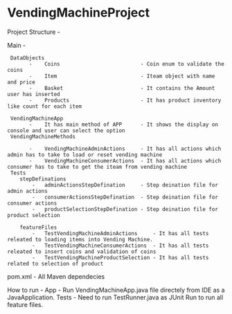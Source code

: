 # VendingMachineProject

Project Structure -

Main - 

     DataObjects
	       -	Coins                          - Coin enum to validate the coins
		   -	Item                           - Iteam object with name and price
		   -	Basket                         - It contains the Amount user has inserted
		   -	Products                       - It has product inventory like count for each item
		   
	 VendingMachineApp
	       -	It has main method of APP      - It shows the display on console and user can select the option
     VendingMachineMethods 
	 
	       -	VendingMachineAdminActions     - It has all actions which admin has to take to load or reset vending machine
		   -	VendingMachineConsumerActions  - It has all actions which consumer has to take to get the iteam from vending machine                              
     Tests 
		stepDefinations
			-	adminActionsStepDefination     - Step deination file for admin actions
			-	consumerActionsStepDefination  - Step deination file for consumer actions
			-	productSelectionStepDefination - Step deination file for product selection
				
		featureFiles
			-	TestVendingMachineAdminActions     - It has all tests releated to loading items into Vending Machine.
			-	TestVendingMachineConsumerActions  - It has all tests releated to insert coins and validation of coins
			-	TestVendingMachineProductSelection - It has all tests related to selection of product

pom.xml    - All Maven dependecies
		   
How to run  -
App -
Run VendingMachineApp.java file directely from IDE as a JavaApplication.
Tests - 
Need to run TestRunner.java as JUnit Run to run all feature files.
